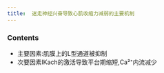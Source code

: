 ```yaml
---
title:  迷走神经兴奋导致心肌收缩力减弱的主要机制
--- 
```


### Contents
- 主要因素:肌膜上的L型通道被抑制
- 次要因素IKach的激活导致平台期缩短,Ca²⁺内流减少
